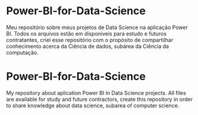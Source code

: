 # Power-BI-for-Data-Science
Meu repositório sobre meus projetos de Data Science na aplicação Power BI. Todos os arquivos estão em disponíveis para estudo e futuros contratantes, criei esse repositório com o propósito de compartilhar conhecimento acerca da Ciência de dados, subárea da Ciência da computação.

# Power-BI-for-Data-Science
My repository about aplication Power BI in Data Science projects. All files are available for study and future contractors, create this repository in order to share knowledge about data science, subarea of computer science.
